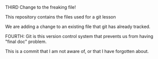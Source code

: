 THIRD Change to the freaking file!


This repository contains the files used for a git lesson

We are adding a change to an existing file that git has already tracked.

FOURTH:  Git is this version control system that prevents us from having "final doc" problem.

This is a commit that I am not aware of, or that I have forgotten about.